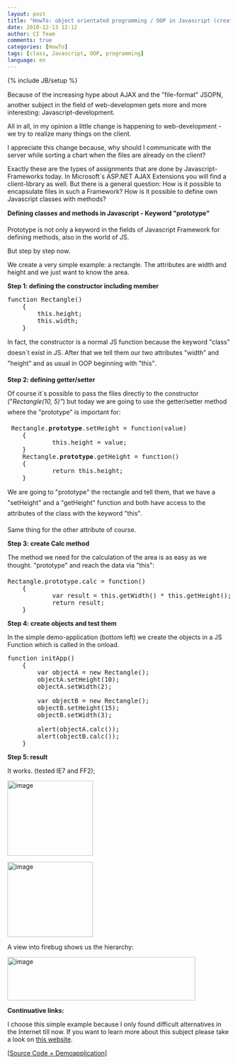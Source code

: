 ```yaml
---
layout: post
title: "HowTo: object orientated programming / OOP in Javascript (create a simple class)"
date: 2010-12-13 12:12
author: CI Team
comments: true
categories: [HowTo]
tags: [class, Javascript, OOP, programming]
language: en
---
```

{% include JB/setup %}

  <p>Because of the increasing hype about AJAX and the "file-format" JSOPN, another subject in the field of web-developmen gets more and more interesting: Javascript-development.</p>
<p>All in all, in my opinion a little change is happening to web-development - we try to realize many things on the client. </p>
<p>I appreciate this change because, why should I communicate with the server while sorting a chart when the files are already on the client?</p>
<p>Exactly these are the types of assignments that are done by Javascript-Frameworks today. In Microsoft´s ASP.NET AJAX Extensions you will find a client-library as well. But there is a general question: How is it possible to encapsulate files in such a Framework? How is it possible to define own Javascript classes with methods?</p>  
  
  <p><b>Defining classes and methods in Javascript - Keyword "prototype" </b></p>
<p>Prototype is not only a keyword in the fields of Javascript Framework for defining methods, also in the world of JS.</p>
<p>But step by step now.</p>
<p>We create a very simple example: a rectangle. The attributes are width and height and we just want to know the area. </p>
<p><b>Step 1: defining the constructor including member</b></p>  <pre>function Rectangle()
    {
        this.height;
        this.width;
    }</pre>

<p>In fact, the constructor is a normal JS function because the keyword "class" doesn´t exist in JS. After that we tell them our two attributes "width" and "height" and as usual in OOP beginning with "this".</p>

<p><b>Step 2: defining getter/setter </b></p>

<p>Of course it´s possible to pass the files directly to the constructor ("<i>Rectangle(10, 5)"</i>) but today we are going to use the getter/setter method where the "prototype" is important for:</p>

<pre> Rectangle.<strong>prototype</strong>.setHeight = function(value)
    {
            this.height = value;
    }
    Rectangle.<strong>prototype</strong>.getHeight = function()
    {
            return this.height;
    } </pre>

<p>We are going to "prototype" the rectangle and tell them, that we have a "setHeight" and a "getHeight" function and both have access to the attributes of the class with the keyword "this".</p>

<p>Same thing for the other attribute of course. </p>

<p><b>Step 3: create Calc method</b></p>

<p>The method we need for the calculation of the area is as easy as we thought. "prototype" and reach the data via "this":</p>

<pre>Rectangle.prototype.calc = function()
    {
            var result = this.getWidth() * this.getHeight();
            return result;
    }    </pre>

<p><b>Step 4: create objects and test them</b></p>

<p>In the simple demo-application (bottom left) we create the objects in a JS Function which is called in the onload.</p>

<pre>function initApp()
    {
        var objectA = new Rectangle();
        objectA.setHeight(10);
        objectA.setWidth(2);

        var objectB = new Rectangle();
        objectB.setHeight(15);
        objectB.setWidth(3);

        alert(objectA.calc());
        alert(objectB.calc());
    }</pre>

<p><b>Step 5: result</b></p>

<p>It works. (tested IE7 and FF2);</p>

<p><img border="0" alt="image" src="{{BASE_PATH}}/assets/wp-images-de/image-thumb130.png" width="193" height="169" /></p>

<p><img border="0" alt="image" src="{{BASE_PATH}}/assets/wp-images-de/image-thumb131.png" width="193" height="169" /></p>

<p>A view into firebug shows us the hierarchy:</p>

<p><img border="0" alt="image" src="{{BASE_PATH}}/assets/wp-images-de/image-thumb132.png" width="424" height="98" /></p>

<p><b>Continuative links:</b></p>

<p>I choose this simple example because I only found difficult alternatives in the Internet till now. If you want to learn more about this subject please take a look on <a href="http://mckoss.com/jscript/object.htm">this website</a>. </p>

<p><a href="http://code-developer.de/democode/jsoop/default.htm">[Source Code + Demoapplication]</a></p>
